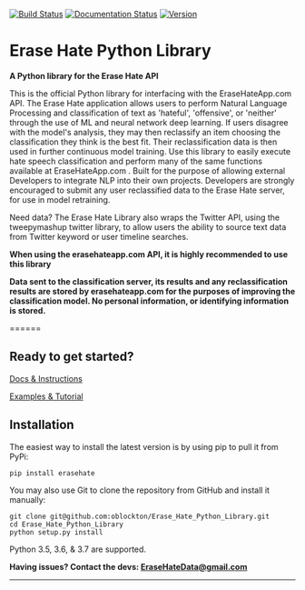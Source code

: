 
[![Build Status](https://img.shields.io/badge/build-passing-brightgreen)](https://github.com/oblockton/Erase_Hate_Python_Library#erase-hate-python-library)
[![Documentation Status](http://img.shields.io/badge/docs-v1.0.5-brightgreen.svg?style=flat)](https://github.com/oblockton/Erase_Hate_Python_Library#erase-hate-python-library)
[![Version](https://img.shields.io/badge/version-1.0.5-blue)](https://pypi.org/project/erasehate/)


# Erase Hate Python Library
**A Python library for the Erase Hate API**

This is the official Python library for interfacing with the EraseHateApp.com API. The Erase Hate application allows users to perform Natural Language Processing and classification of text as 'hateful', 'offensive', or 'neither' through the use of ML and neural network deep learning. If users disagree with the model's analysis, they may then reclassify an item choosing the classification they think is the best fit. Their reclassification data is then used in further continuous model training. Use this library to easily execute hate speech classification and perform many of the same functions available at EraseHateApp.com . Built for the purpose of allowing external Developers to integrate NLP into their own projects. Developers are strongly encouraged to submit any user reclassified data to the Erase Hate server, for use in model retraining.   

Need data?
  The Erase Hate Library also wraps the Twitter API, using the tweepymashup twitter library, to allow users the ability to source text data from Twitter keyword or user timeline searches.

**When using the erasehateapp.com API, it is highly recommended to use this library**

**Data sent to the classification server, its results and any reclassification results are stored by erasehateapp.com for the purposes of improving the classification model. No personal information, or identifying information is stored.**

======
## Ready to get started?
[Docs & Instructions](https://github.com/oblockton/Erase_Hate_Python_Library/blob/master/docs/README.md 'Documentation')

[Examples & Tutorial](https://github.com/oblockton/Erase_Hate_Python_Library/tree/master/example 'Examples')

Installation
------------
The easiest way to install the latest version
is by using pip to pull it from PyPi:

  `pip install erasehate`

You may also use Git to clone the repository from
GitHub and install it manually:
  ~~~~
  git clone git@github.com:oblockton/Erase_Hate_Python_Library.git
  cd Erase_Hate_Python_Library
  python setup.py install
  ~~~~

Python 3.5, 3.6, & 3.7 are supported.

**Having issues? Contact the devs: EraseHateData@gmail.com**

---
